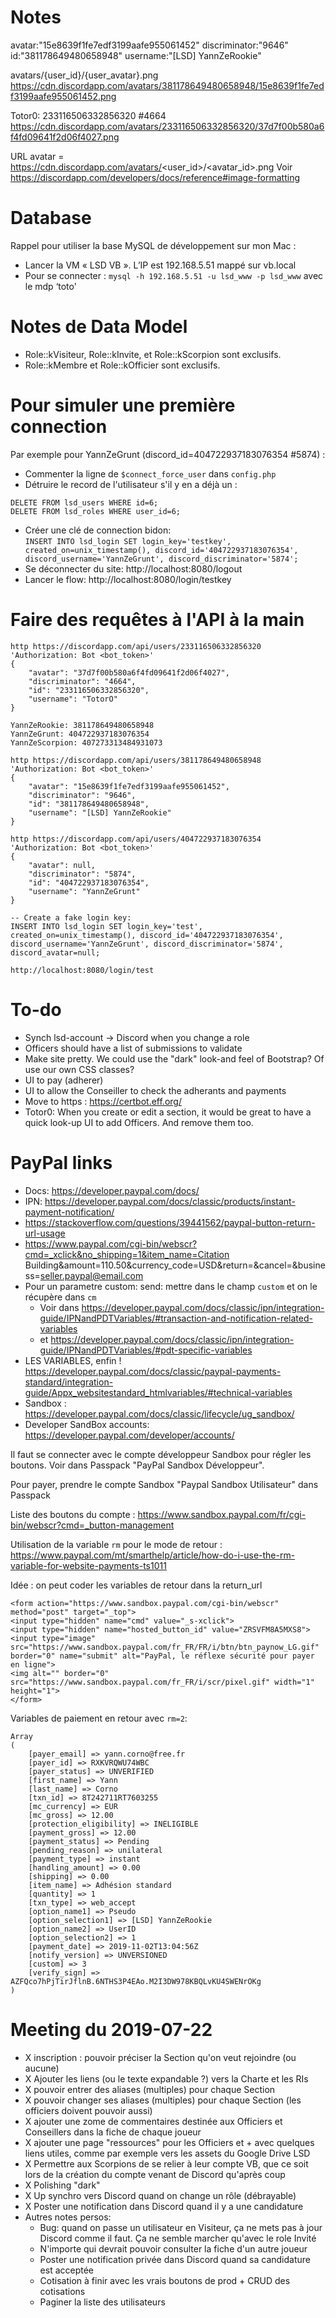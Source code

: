 Notes
=====

avatar:"15e8639f1fe7edf3199aafe955061452"
discriminator:"9646"
id:"381178649480658948"
username:"[LSD] YannZeRookie"

avatars/{user_id}/{user_avatar}.png
https://cdn.discordapp.com/avatars/381178649480658948/15e8639f1fe7edf3199aafe955061452.png

Totor0: 233116506332856320
#4664
https://cdn.discordapp.com/avatars/233116506332856320/37d7f00b580a6f4fd09641f2d06f4027.png

URL avatar = https://cdn.discordapp.com/avatars/<user_id>/<avatar_id>.png
Voir https://discordapp.com/developers/docs/reference#image-formatting

Database
========

Rappel pour utiliser la base MySQL de développement sur mon Mac :
* Lancer la VM « LSD VB ». L’IP est 192.168.5.51 mappé sur vb.local
* Pour se connecter : `mysql -h 192.168.5.51 -u lsd_www -p lsd_www`
avec le mdp ‘toto'

Notes de Data Model
===================

* Role::kVisiteur, Role::kInvite, et Role::kScorpion sont exclusifs.
* Role::kMembre et Role::kOfficier sont exclusifs.

Pour simuler une première connection
====================================
Par exemple pour YannZeGrunt (discord_id=404722937183076354 #5874) :
* Commenter la ligne de `$connect_force_user` dans `config.php`
* Détruire le record de l'utilisateur s'il y en a déjà un :<br>
```
DELETE FROM lsd_users WHERE id=6;
DELETE FROM lsd_roles WHERE user_id=6;
```
* Créer une clé de connection bidon:<br>
`INSERT INTO lsd_login SET login_key='testkey', created_on=unix_timestamp(), discord_id='404722937183076354', discord_username='YannZeGrunt', discord_discriminator='5874'; `
* Se déconnecter du site: http://localhost:8080/logout
* Lancer le flow: http://localhost:8080/login/testkey

Faire des requêtes à l'API à la main
====================================

```
http https://discordapp.com/api/users/233116506332856320 'Authorization: Bot <bot_token>'
{
    "avatar": "37d7f00b580a6f4fd09641f2d06f4027",
    "discriminator": "4664",
    "id": "233116506332856320",
    "username": "TotorO"
}
```

    YannZeRookie: 381178649480658948
    YannZeGrunt: 404722937183076354
    YannZeScorpion: 407273313484931073

```
http https://discordapp.com/api/users/381178649480658948 'Authorization: Bot <bot_token>'
{
    "avatar": "15e8639f1fe7edf3199aafe955061452",
    "discriminator": "9646",
    "id": "381178649480658948",
    "username": "[LSD] YannZeRookie"
}

http https://discordapp.com/api/users/404722937183076354 'Authorization: Bot <bot_token>'
{
    "avatar": null,
    "discriminator": "5874",
    "id": "404722937183076354",
    "username": "YannZeGrunt"
}

-- Create a fake login key:
INSERT INTO lsd_login SET login_key='test', created_on=unix_timestamp(), discord_id='404722937183076354', discord_username='YannZeGrunt', discord_discriminator='5874', discord_avatar=null;

http://localhost:8080/login/test

```

To-do
=====

* Synch lsd-account -> Discord when you change a role
* Officers should have a list of submissions to validate
* Make site pretty. We could use the "dark" look-and feel of Bootstrap? Of use our own CSS classes?
* UI to pay (adherer)
* UI to allow the Conseiller to check the adherants and payments
* Move to https : https://certbot.eff.org/
* Totor0: When you create or edit a section, it would be great to have a quick look-up UI to add Officers. And remove them too.


PayPal links
============
* Docs: https://developer.paypal.com/docs/
* IPN: https://developer.paypal.com/docs/classic/products/instant-payment-notification/
* https://stackoverflow.com/questions/39441562/paypal-button-return-url-usage
* https://www.paypal.com/cgi-bin/webscr?cmd=_xclick&no_shipping=1&item_name=Citation Building&amount=110.50&currency_code=USD&return=<returnURL>&cancel=<cancelURL>&business=<seller.paypal@email.com>
* Pour un parametre custom: send: mettre dans le champ `custom` et on le récupère dans `cm`
    * Voir dans https://developer.paypal.com/docs/classic/ipn/integration-guide/IPNandPDTVariables/#transaction-and-notification-related-variables
    * et https://developer.paypal.com/docs/classic/ipn/integration-guide/IPNandPDTVariables/#pdt-specific-variables
* LES VARIABLES, enfin ! https://developer.paypal.com/docs/classic/paypal-payments-standard/integration-guide/Appx_websitestandard_htmlvariables/#technical-variables
* Sandbox : https://developer.paypal.com/docs/classic/lifecycle/ug_sandbox/
* Developer SandBox accounts: https://developer.paypal.com/developer/accounts/

Il faut se connecter avec le compte développeur Sandbox pour régler les boutons. Voir dans Passpack "PayPal Sandbox Développeur".

Pour payer, prendre le compte Sandbox "Paypal Sandbox Utilisateur" dans Passpack

Liste des boutons du compte : https://www.sandbox.paypal.com/fr/cgi-bin/webscr?cmd=_button-management

Utilisation de la variable `rm` pour le mode de retour : https://www.paypal.com/mt/smarthelp/article/how-do-i-use-the-rm-variable-for-website-payments-ts1011

Idée : on peut coder les variables de retour dans la return_url


```
<form action="https://www.sandbox.paypal.com/cgi-bin/webscr" method="post" target="_top">
<input type="hidden" name="cmd" value="_s-xclick">
<input type="hidden" name="hosted_button_id" value="ZRSVFM8A5MXS8">
<input type="image" src="https://www.sandbox.paypal.com/fr_FR/FR/i/btn/btn_paynow_LG.gif" border="0" name="submit" alt="PayPal, le réflexe sécurité pour payer en ligne">
<img alt="" border="0" src="https://www.sandbox.paypal.com/fr_FR/i/scr/pixel.gif" width="1" height="1">
</form>
```

Variables de paiement en retour avec `rm=2`:
```
Array
(
    [payer_email] => yann.corno@free.fr
    [payer_id] => RXKVRQWU74WBC
    [payer_status] => UNVERIFIED
    [first_name] => Yann
    [last_name] => Corno
    [txn_id] => 8T242711RT7603255
    [mc_currency] => EUR
    [mc_gross] => 12.00
    [protection_eligibility] => INELIGIBLE
    [payment_gross] => 12.00
    [payment_status] => Pending
    [pending_reason] => unilateral
    [payment_type] => instant
    [handling_amount] => 0.00
    [shipping] => 0.00
    [item_name] => Adhésion standard
    [quantity] => 1
    [txn_type] => web_accept
    [option_name1] => Pseudo
    [option_selection1] => [LSD] YannZeRookie
    [option_name2] => UserID
    [option_selection2] => 1
    [payment_date] => 2019-11-02T13:04:56Z
    [notify_version] => UNVERSIONED
    [custom] => 3
    [verify_sign] => AZFQco7hPjTirJflnB.6NTHS3P4EAo.M2I3DW978KBQLvKU4SWENrOKg
)
```




Meeting du 2019-07-22
=====================

- X inscription : pouvoir préciser la Section qu'on veut rejoindre (ou aucune)
- X Ajouter les liens (ou le texte expandable ?) vers la Charte et les RIs
- X pouvoir entrer des aliases (multiples) pour chaque Section
- X pouvoir changer ses aliases (multiples) pour chaque Section (les officiers doivent pouvoir aussi)
- X ajouter une zome de commentaires destinée aux Officiers et Conseillers dans la fiche de chaque joueur
- X ajouter une page "ressources" pour les Officiers et + avec quelques liens utiles, comme par exemple vers les assets du Google Drive LSD
- X Permettre aux Scorpions de se relier à leur compte VB, que ce soit lors de la création du compte venant de Discord qu'après coup
- X Polishing "dark"
- X Up synchro vers Discord quand on change un rôle (débrayable)
- X Poster une notification dans Discord quand il y a une candidature
- Autres notes persos:
  - Bug: quand on passe un utilisateur en Visiteur, ça ne mets pas à jour Discord comme il faut. Ça ne semble marcher qu'avec le role Invité
  - N'importe qui devrait pouvoir consulter la fiche d'un autre joueur
  - Poster une notification privée dans Discord quand sa candidature est acceptée
  - Cotisation à finir avec les vrais boutons de prod + CRUD des cotisations
  - Paginer la liste des utilisateurs

